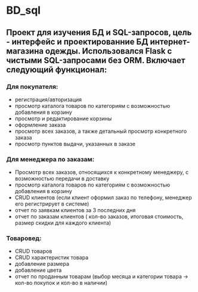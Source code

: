 # BD_sql

## Проект для изучения БД и SQL-запросов, цель - интерфейс и проектированние БД интернет-магазина одежды. Использовался Flask с чистыми SQL-запросами без ORM. Включает следующий функционал:
### Для покупателя:
  - регистрация/авторизация
  - просмотр каталога товаров по категориям с возможностью добавления в корзину
  - просмотр и редактирование корзины
  - оформление заказа
  - просмотр всех заказов, а также детальный просмотр конкретного заказа
  - просмотр пунктов выдачи, указанных в заказе
 ### Для менеджера по заказам:
  - Просмотр всех заказов, относящихся к конкретному менеджеру, с возможностью передачи в доставку
  - просмотр каталога товаров по категориям с возможностью добавления в корзину
  - CRUD клиентов (если клиент оформил заказ по телефону, менеджер его регистрирует в системе)
  - отчет по заявкам клиентов за 3 последних дня
  - отчет по заказам клиентов ( кол-во заказов, итоговая стоимость, размер скидки для каждого клиента)
  ### Товаровед:
  - CRUD товаров
  - CRUD характеристик товара
  - добавление размера
  - добавление цвета
  - отчет по проданным товарам (выбор месяца и категории товара -> кол-во покупок и кол-во в наличии)
 
